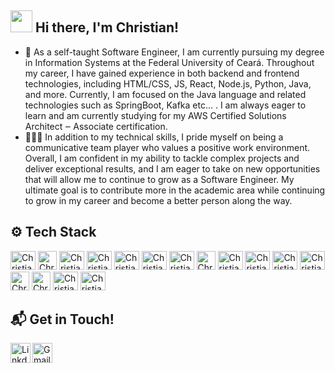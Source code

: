  ## <img src="https://media.giphy.com/media/hvRJCLFzcasrR4ia7z/giphy.gif" width="35px" height="35px"> Hi there, I'm Christian!
 
- 🧠 As a self-taught Software Engineer, I am currently pursuing my degree in Information Systems at the Federal University of Ceará. Throughout my career, I have gained experience in both backend and frontend technologies, including HTML/CSS, JS, React, Node.js, Python, Java, and more. Currently, I am focused on the Java language and related technologies such as SpringBoot, Kafka etc... . I am always eager to learn and am currently studying for my AWS Certified Solutions Architect ‒ Associate certification.
- 🧑🏻‍💻 In addition to my technical skills, I pride myself on being a communicative team player who values a positive work environment. Overall, I am confident in my ability to tackle complex projects and deliver exceptional results, and I am eager to take on new opportunities that will allow me to continue to grow as a Software Engineer. My ultimate goal is to contribute more in the academic area while continuing to grow in my career and become a better person along the way.
 
 <div style="display: inline_block">
 
  ## ⚙️ Tech Stack 
   <img alt="Christian-r" height="30" width="40" src="https://cdn.jsdelivr.net/gh/devicons/devicon/icons/html5/html5-original.svg" />
   <img alt="Christian-r" height="30" src="https://cdn.jsdelivr.net/gh/devicons/devicon/icons/css3/css3-original.svg" />
   <img alt="Christian-r" height="30" width="40" src="https://cdn.jsdelivr.net/gh/devicons/devicon/icons/javascript/javascript-original.svg" />
   <img alt="Christian-r" height="30" width="40" src="https://cdn.jsdelivr.net/gh/devicons/devicon/icons/typescript/typescript-original.svg" />
   <img alt="Christian-r" height="30" width="40" src="https://cdn.jsdelivr.net/gh/devicons/devicon/icons/python/python-original.svg" />  
   <img alt="Christian-r" height="30" width="40" src="https://cdn.jsdelivr.net/gh/devicons/devicon/icons/go/go-original-wordmark.svg" />
   <img alt="Christian-r" height="30" width="40" src="https://cdn.jsdelivr.net/gh/devicons/devicon/icons/java/java-original.svg" />
   <img alt="Christian-r" height="30" src="https://cdn.jsdelivr.net/gh/devicons/devicon/icons/spring/spring-original.svg" />
   <img alt="Christian-r" height="30" width="40" src="https://cdn.jsdelivr.net/gh/devicons/devicon/icons/nodejs/nodejs-original.svg" />
   <img alt="Christian-r" height="30" width="40" src="https://cdn.jsdelivr.net/gh/devicons/devicon/icons/nestjs/nestjs-plain.svg" />
   <img alt="Christian-r" height="30" width="40" src="https://cdn.jsdelivr.net/gh/devicons/devicon/icons/linux/linux-original.svg" />
   <img alt="Christian-r" height="30" width="40" src="https://cdn.jsdelivr.net/gh/devicons/devicon/icons/docker/docker-original.svg" />
   <img alt="Christian-r" height="30" src="https://cdn.jsdelivr.net/gh/devicons/devicon/icons/apachekafka/apachekafka-original.svg" />
   <img alt="Christian-r" height="30" src="https://cdn.jsdelivr.net/gh/devicons/devicon/icons/mysql/mysql-original.svg" />
   <img alt="Christian-r" height="30" width="40" src="https://cdn.jsdelivr.net/gh/devicons/devicon/icons/postgresql/postgresql-original.svg" />
   <img alt="Christian-r" height="30" width="40" src="https://cdn.jsdelivr.net/gh/devicons/devicon/icons/graphql/graphql-plain.svg" />
   
   
 ## 📬 Get in Touch!
<a target="_blank" href="https://www.linkedin.com/in/christian-estevam-barbosa/">
  <img align="left" alt="LinkdeIN" width="32px" src="https://logospng.org/download/linkedin/logo-linkedin-icon-512.png" />
</a>
<a target="_blank" href="mailto:christianestevam@alu.ufc.br">
  <img align="left" alt="Gmail" width="32px" src="https://logospng.org/download/gmail/logo-gmail-512.png" />
</a>
</br>
   
